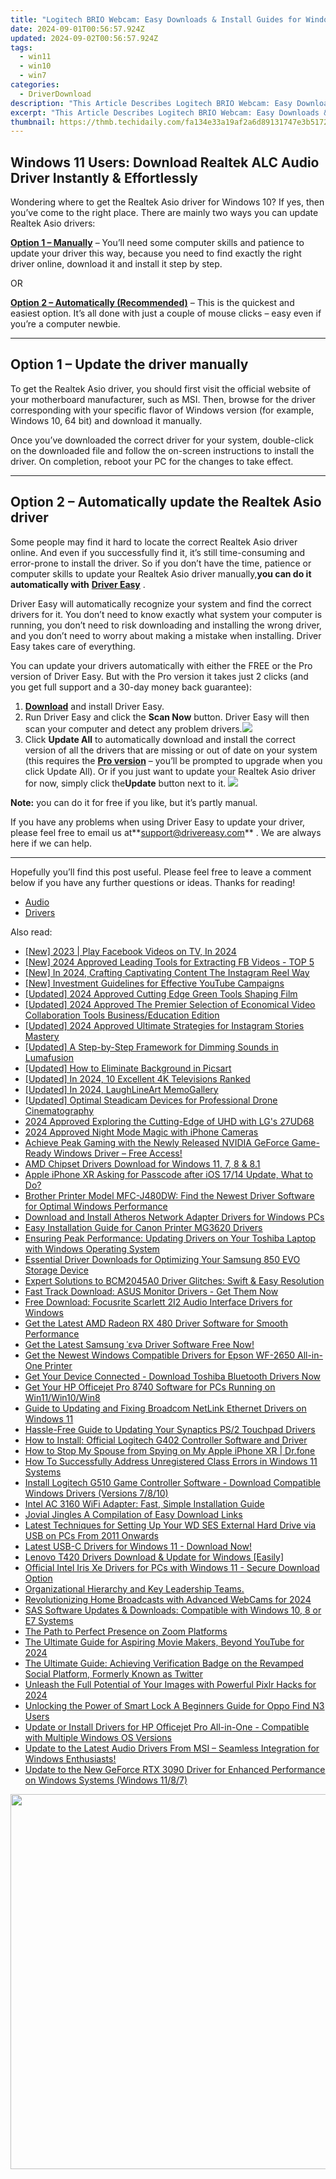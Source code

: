```yaml
---
title: "Logitech BRIO Webcam: Easy Downloads & Install Guides for Windows 11/8/7 Users"
date: 2024-09-01T00:56:57.924Z
updated: 2024-09-02T00:56:57.924Z
tags:
  - win11
  - win10
  - win7
categories:
  - DriverDownload
description: "This Article Describes Logitech BRIO Webcam: Easy Downloads & Install Guides for Windows 11/8/7 Users"
excerpt: "This Article Describes Logitech BRIO Webcam: Easy Downloads & Install Guides for Windows 11/8/7 Users"
thumbnail: https://thmb.techidaily.com/fa134e33a19af2a6d89131747e3b5172ee7c3295829397bcf7ff50f7e4bad5d7.png
---
```


## Windows 11 Users: Download Realtek ALC Audio Driver Instantly & Effortlessly

Wondering where to get the Realtek Asio driver for Windows 10? If yes, then you’ve come to the right place. There are mainly two ways you can update Realtek Asio drivers:

**[Option 1 – Manually](https://tools.techidaily.com/drivereasy/download/)**  – You’ll need some computer skills and patience to update your driver this way, because you need to find exactly the right driver online, download it and install it step by step.  

 OR  

**[Option 2 – Automatically (Recommended)](https://www.drivereasy.com/knowledge/download-realtek-asio-driver-for-windows-10-quick-easy/#option2)**  – This is the quickest and easiest option. It’s all done with just a couple of mouse clicks – easy even if you’re a computer newbie.

---

## Option 1 – Update the driver manually

 To get the Realtek Asio driver, you should first visit the official website of your motherboard manufacturer, such as MSI. Then, browse for the driver corresponding with your specific flavor of Windows version (for example, Windows 10, 64 bit) and download it manually.

 Once you’ve downloaded the correct driver for your system, double-click on the downloaded file and follow the on-screen instructions to install the driver. On completion, reboot your PC for the changes to take effect.

---

## Option 2 – Automatically update the Realtek Asio driver

 Some people may find it hard to locate the correct Realtek Asio driver online. And even if you successfully find it, it’s still time-consuming and error-prone to install the driver. So if you don’t have the time, patience or computer skills to update your Realtek Asio driver manually,**you can do it automatically with** **[Driver Easy](https://tools.techidaily.com/drivereasy/download/)**  .

 Driver Easy will automatically recognize your system and find the correct drivers for it. You don’t need to know exactly what system your computer is running, you don’t need to risk downloading and installing the wrong driver, and you don’t need to worry about making a mistake when installing. Driver Easy takes care of everything.

 You can update your drivers automatically with either the FREE or the Pro version of Driver Easy. But with the Pro version it takes just 2 clicks (and you get full support and a 30-day money back guarantee):

1. **[Download](https://tools.techidaily.com/drivereasy/download/)**  and install Driver Easy.
2. Run Driver Easy and click the **Scan Now** button. Driver Easy will then scan your computer and detect any problem drivers.![](https://images.drivereasy.com/wp-content/uploads/2019/07/image-444.png)
3. Click **Update All** to automatically download and install the correct version of all the drivers that are missing or out of date on your system (this requires the **[Pro version](https://tools.techidaily.com/drivereasy/download/)**  – you’ll be prompted to upgrade when you click Update All). Or if you just want to update your Realtek Asio driver for now, simply click the**Update**  button next to it. ![](https://images.drivereasy.com/wp-content/uploads/2019/07/image-513.png)

**Note:** you can do it for free if you like, but it’s partly manual.

 If you have any problems when using Driver Easy to update your driver, please feel free to email us at**<support@drivereasy.com>** . We are always here if we can help.

---

 Hopefully you’ll find this post useful. Please feel free to leave a comment below if you have any further questions or ideas. Thanks for reading!

* [Audio](https://tools.techidaily.com/drivereasy/download/)
* [Drivers](https://tools.techidaily.com/drivereasy/download/)

<ins class="adsbygoogle"
     style="display:block"
     data-ad-format="autorelaxed"
     data-ad-client="ca-pub-7571918770474297"
     data-ad-slot="1223367746"></ins>



<ins class="adsbygoogle"
     style="display:block"
     data-ad-client="ca-pub-7571918770474297"
     data-ad-slot="8358498916"
     data-ad-format="auto"
     data-full-width-responsive="true"></ins>

<span class="atpl-alsoreadstyle">Also read:</span>
<div><ul>
<li><a href="https://facebook-video-content.techidaily.com/new-2023-play-facebook-videos-on-tv-in-2024/"><u>[New] 2023 | Play Facebook Videos on TV, In 2024</u></a></li>
<li><a href="https://facebook-clips.techidaily.com/new-2024-approved-leading-tools-for-extracting-fb-videos-top-5/"><u>[New] 2024 Approved  Leading Tools for Extracting FB Videos - TOP 5</u></a></li>
<li><a href="https://instagram-video-recordings.techidaily.com/new-in-2024-crafting-captivating-content-the-instagram-reel-way/"><u>[New] In 2024, Crafting Captivating Content  The Instagram Reel Way</u></a></li>
<li><a href="https://extra-guidance.techidaily.com/new-investment-guidelines-for-effective-youtube-campaigns/"><u>[New] Investment Guidelines for Effective YouTube Campaigns</u></a></li>
<li><a href="https://digital-screen-recording.techidaily.com/updated-2024-approved-cutting-edge-green-tools-shaping-film/"><u>[Updated] 2024 Approved  Cutting Edge Green Tools Shaping Film</u></a></li>
<li><a href="https://screen-video-capture.techidaily.com/updated-2024-approved-the-premier-selection-of-economical-video-collaboration-tools-businesseducation-edition/"><u>[Updated] 2024 Approved  The Premier Selection of Economical Video Collaboration Tools  Business/Education Edition</u></a></li>
<li><a href="https://instagram-video-recordings.techidaily.com/updated-2024-approved-ultimate-strategies-for-instagram-stories-mastery/"><u>[Updated] 2024 Approved  Ultimate Strategies for Instagram Stories Mastery</u></a></li>
<li><a href="https://fox-hovers.techidaily.com/updated-a-step-by-step-framework-for-dimming-sounds-in-lumafusion/"><u>[Updated] A Step-by-Step Framework for Dimming Sounds in Lumafusion</u></a></li>
<li><a href="https://some-techniques.techidaily.com/updated-how-to-eliminate-background-in-picsart/"><u>[Updated] How to Eliminate Background in Picsart</u></a></li>
<li><a href="https://fox-direct.techidaily.com/updated-in-2024-10-excellent-4k-televisions-ranked/"><u>[Updated] In 2024, 10 Excellent 4K Televisions Ranked</u></a></li>
<li><a href="https://fox-links.techidaily.com/updated-in-2024-laughlineart-memogallery/"><u>[Updated] In 2024, LaughLineArt  MemoGallery</u></a></li>
<li><a href="https://extra-approaches.techidaily.com/updated-optimal-steadicam-devices-for-professional-drone-cinematography/"><u>[Updated] Optimal Steadicam Devices for Professional Drone Cinematography</u></a></li>
<li><a href="https://some-knowledge.techidaily.com/2024-approved-exploring-the-cutting-edge-of-uhd-with-lgs-27ud68/"><u>2024 Approved  Exploring the Cutting-Edge of UHD with LG's 27UD68</u></a></li>
<li><a href="https://extra-support.techidaily.com/2024-approved-night-mode-magic-with-iphone-cameras/"><u>2024 Approved  Night Mode Magic with iPhone Cameras</u></a></li>
<li><a href="https://win-amazing.techidaily.com/achieve-peak-gaming-with-the-newly-released-nvidia-geforce-game-ready-windows-driver-free-access/"><u>Achieve Peak Gaming with the Newly Released NVIDIA GeForce Game-Ready Windows Driver – Free Access!</u></a></li>
<li><a href="https://driver-download.techidaily.com/amd-chipset-drivers-download-for-windows-11-7-8-and-81/"><u>AMD Chipset Drivers Download for Windows 11, 7, 8 & 8.1</u></a></li>
<li><a href="https://ios-unlock.techidaily.com/apple-iphone-xr-asking-for-passcode-after-ios-1714-update-what-to-do-by-drfone-ios/"><u>Apple iPhone XR Asking for Passcode after iOS 17/14 Update, What to Do?</u></a></li>
<li><a href="https://driver-download.techidaily.com/brother-printer-model-mfc-j480dw-find-the-newest-driver-software-for-optimal-windows-performance/"><u>Brother Printer Model MFC-J480DW: Find the Newest Driver Software for Optimal Windows Performance</u></a></li>
<li><a href="https://driver-download.techidaily.com/download-and-install-atheros-network-adapter-drivers-for-windows-pcs/"><u>Download and Install Atheros Network Adapter Drivers for Windows PCs</u></a></li>
<li><a href="https://driver-download.techidaily.com/easy-installation-guide-for-canon-printer-mg3620-drivers/"><u>Easy Installation Guide for Canon Printer MG3620 Drivers</u></a></li>
<li><a href="https://driver-download.techidaily.com/ensuring-peak-performance-updating-drivers-on-your-toshiba-laptop-with-windows-operating-system/"><u>Ensuring Peak Performance: Updating Drivers on Your Toshiba Laptop with Windows Operating System</u></a></li>
<li><a href="https://driver-download.techidaily.com/essential-driver-downloads-for-optimizing-your-samsung-850-evo-storage-device/"><u>Essential Driver Downloads for Optimizing Your Samsung 850 EVO Storage Device</u></a></li>
<li><a href="https://driver-download.techidaily.com/expert-solutions-to-bcm2045a0-driver-glitches-swift-and-easy-resolution/"><u>Expert Solutions to BCM2045A0 Driver Glitches: Swift & Easy Resolution</u></a></li>
<li><a href="https://driver-download.techidaily.com/fast-track-download-asus-monitor-drivers-get-them-now/"><u>Fast Track Download: ASUS Monitor Drivers - Get Them Now</u></a></li>
<li><a href="https://driver-download.techidaily.com/free-download-focusrite-scarlett-2i2-audio-interface-drivers-for-windows/"><u>Free Download: Focusrite Scarlett 2I2 Audio Interface Drivers for Windows</u></a></li>
<li><a href="https://driver-download.techidaily.com/get-the-latest-amd-radeon-rx-480-driver-software-for-smooth-performance/"><u>Get the Latest AMD Radeon RX 480 Driver Software for Smooth Performance</u></a></li>
<li><a href="https://driver-download.techidaily.com/1722971391060-get-the-latest-samsung-ve-driver-software-free-now/"><u>Get the Latest Samsung ˈɛvə Driver Software Free Now!</u></a></li>
<li><a href="https://driver-download.techidaily.com/get-the-newest-windows-compatible-drivers-for-epson-wf-2650-all-in-one-printer/"><u>Get the Newest Windows Compatible Drivers for Epson WF-2650 All-in-One Printer</u></a></li>
<li><a href="https://driver-download.techidaily.com/1722975426218-get-your-device-connected-download-toshiba-bluetooth-drivers-now/"><u>Get Your Device Connected - Download Toshiba Bluetooth Drivers Now</u></a></li>
<li><a href="https://driver-download.techidaily.com/get-your-hp-officejet-pro-8740-software-for-pcs-running-on-win11win10win8/"><u>Get Your HP Officejet Pro 8740 Software for PCs Running on Win11/Win10/Win8</u></a></li>
<li><a href="https://driver-download.techidaily.com/guide-to-updating-and-fixing-broadcom-netlink-ethernet-drivers-on-windows-11/"><u>Guide to Updating and Fixing Broadcom NetLink Ethernet Drivers on Windows 11</u></a></li>
<li><a href="https://driver-download.techidaily.com/hassle-free-guide-to-updating-your-synaptics-ps2-touchpad-drivers/"><u>Hassle-Free Guide to Updating Your Synaptics PS/2 Touchpad Drivers</u></a></li>
<li><a href="https://driver-download.techidaily.com/how-to-install-official-logitech-g402-controller-software-and-driver/"><u>How to Install: Official Logitech G402 Controller Software and Driver</u></a></li>
<li><a href="https://change-location.techidaily.com/how-to-stop-my-spouse-from-spying-on-my-apple-iphone-xr-drfone-by-drfone-virtual-ios/"><u>How to Stop My Spouse from Spying on My Apple iPhone XR | Dr.fone</u></a></li>
<li><a href="https://common-error.techidaily.com/how-to-successfully-address-unregistered-class-errors-in-windows-11-systems/"><u>How To Successfully Address Unregistered Class Errors in Windows 11 Systems</u></a></li>
<li><a href="https://driver-download.techidaily.com/install-logitech-g510-game-controller-software-download-compatible-windows-drivers-versions-7810/"><u>Install Logitech G510 Game Controller Software - Download Compatible Windows Drivers (Versions 7/8/10)</u></a></li>
<li><a href="https://driver-download.techidaily.com/intel-ac-3160-wifi-adapter-fast-simple-installation-guide/"><u>Intel AC 3160 WiFi Adapter: Fast, Simple Installation Guide</u></a></li>
<li><a href="https://extra-tips.techidaily.com/jovial-jingles-a-compilation-of-easy-download-links/"><u>Jovial Jingles  A Compilation of Easy Download Links</u></a></li>
<li><a href="https://driver-download.techidaily.com/latest-techniques-for-setting-up-your-wd-ses-external-hard-drive-via-usb-on-pcs-from-2011-onwards/"><u>Latest Techniques for Setting Up Your WD SES External Hard Drive via USB on PCs From 2011 Onwards</u></a></li>
<li><a href="https://driver-download.techidaily.com/latest-usb-c-drivers-for-windows-11-download-now/"><u>Latest USB-C Drivers for Windows 11 - Download Now!</u></a></li>
<li><a href="https://driver-download.techidaily.com/lenovo-t420-drivers-download-and-update-for-windows-easily/"><u>Lenovo T420 Drivers Download & Update for Windows [Easily]</u></a></li>
<li><a href="https://driver-download.techidaily.com/official-intel-iris-xe-drivers-for-pcs-with-windows-11-secure-download-option/"><u>Official Intel Iris Xe Drivers for PCs with Windows 11 - Secure Download Option</u></a></li>
<li><a href="https://driver-download.techidaily.com/organizational-hierarchy-and-key-leadership-teams/"><u>Organizational Hierarchy and Key Leadership Teams.</u></a></li>
<li><a href="https://digital-screen-recording.techidaily.com/revolutionizing-home-broadcasts-with-advanced-webcams-for-2024/"><u>Revolutionizing Home Broadcasts with Advanced WebCams for 2024</u></a></li>
<li><a href="https://driver-download.techidaily.com/sas-software-updates-and-downloads-compatible-with-windows-10-8-or-e7-systems/"><u>SAS Software Updates & Downloads: Compatible with Windows 10, 8 or E7 Systems</u></a></li>
<li><a href="https://screen-capture.techidaily.com/the-path-to-perfect-presence-on-zoom-platforms/"><u>The Path to Perfect Presence on Zoom Platforms</u></a></li>
<li><a href="https://facebook-record-videos.techidaily.com/the-ultimate-guide-for-aspiring-movie-makers-beyond-youtube-for-2024/"><u>The Ultimate Guide for Aspiring Movie Makers, Beyond YouTube for 2024</u></a></li>
<li><a href="https://techno-recovery.techidaily.com/the-ultimate-guide-achieving-verification-badge-on-the-revamped-social-platform-formerly-known-as-twitter/"><u>The Ultimate Guide: Achieving Verification Badge on the Revamped Social Platform, Formerly Known as Twitter</u></a></li>
<li><a href="https://some-approaches.techidaily.com/unleash-the-full-potential-of-your-images-with-powerful-pixlr-hacks-for-2024/"><u>Unleash the Full Potential of Your Images with Powerful Pixlr Hacks for 2024</u></a></li>
<li><a href="https://android-unlock.techidaily.com/unlocking-the-power-of-smart-lock-a-beginners-guide-for-oppo-find-n3-users-by-drfone-android/"><u>Unlocking the Power of Smart Lock A Beginners Guide for Oppo Find N3 Users</u></a></li>
<li><a href="https://driver-download.techidaily.com/update-or-install-drivers-for-hp-officejet-pro-all-in-one-compatible-with-multiple-windows-os-versions/"><u>Update or Install Drivers for HP Officejet Pro All-in-One - Compatible with Multiple Windows OS Versions</u></a></li>
<li><a href="https://driver-download.techidaily.com/1722967970799-update-to-the-latest-audio-drivers-from-msi-seamless-integration-for-windows-enthusiasts/"><u>Update to the Latest Audio Drivers From MSI – Seamless Integration for Windows Enthusiasts!</u></a></li>
<li><a href="https://driver-download.techidaily.com/update-to-the-new-geforce-rtx-3090-driver-for-enhanced-performance-on-windows-systems-windows-1187/"><u>Update to the New GeForce RTX 3090 Driver for Enhanced Performance on Windows Systems (Windows 11/8/7)</u></a></li>
</ul></div>

<!-- affiliate ads begin -->
<a href="https://appsumo.8odi.net/c/5597632/2068425/7443" target="_top" id="2068425"><img src="//a.impactradius-go.com/display-ad/7443-2068425" border="0" alt="" width="1200" height="600"/></a><img height="0" width="0" src="https://appsumo.8odi.net/i/5597632/2068425/7443" style="position:absolute;visibility:hidden;" border="0" />
<!-- affiliate ads end -->